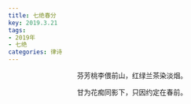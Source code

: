```yaml
---
title: 七绝春分
key: 2019.3.21
tags: 
- 2019年 
- 七绝
categories: 律诗
---
```


<p align="center">芬芳桃李偎前山，红绿兰茶染淡烟。
</p>
<p align="center">甘为花痴同影下，只因约定在春前。
</p>
